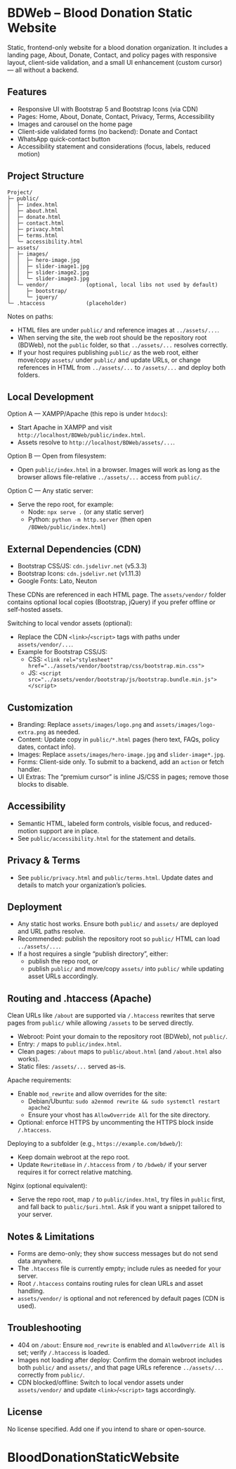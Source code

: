 # BDWeb – Blood Donation Static Website

Static, frontend-only website for a blood donation organization. It includes a landing page, About, Donate, Contact, and policy pages with responsive layout, client-side validation, and a small UI enhancement (custom cursor) — all without a backend.

## Features

- Responsive UI with Bootstrap 5 and Bootstrap Icons (via CDN)
- Pages: Home, About, Donate, Contact, Privacy, Terms, Accessibility
- Images and carousel on the home page
- Client-side validated forms (no backend): Donate and Contact
- WhatsApp quick-contact button
- Accessibility statement and considerations (focus, labels, reduced motion)

## Project Structure

```
Project/
├─ public/
│  ├─ index.html
│  ├─ about.html
│  ├─ donate.html
│  ├─ contact.html
│  ├─ privacy.html
│  ├─ terms.html
│  └─ accessibility.html
├─ assets/
│  ├─ images/
│  │  ├─ hero-image.jpg
│  │  ├─ slider-image1.jpg
│  │  ├─ slider-image2.jpg
│  │  └─ slider-image3.jpg
│  └─ vendor/            (optional, local libs not used by default)
│     ├─ bootstrap/
│     └─ jquery/
└─ .htaccess             (placeholder)
```

Notes on paths:
- HTML files are under `public/` and reference images at `../assets/...`.
- When serving the site, the web root should be the repository root (BDWeb), not the `public` folder, so that `../assets/...` resolves correctly.
- If your host requires publishing `public/` as the web root, either move/copy `assets/` under `public/` and update URLs, or change references in HTML from `../assets/...` to `/assets/...` and deploy both folders.

## Local Development

Option A — XAMPP/Apache (this repo is under `htdocs`):
- Start Apache in XAMPP and visit `http://localhost/BDWeb/public/index.html`.
- Assets resolve to `http://localhost/BDWeb/assets/...`.

Option B — Open from filesystem:
- Open `public/index.html` in a browser. Images will work as long as the browser allows file-relative `../assets/...` access from `public/`.

Option C — Any static server:
- Serve the repo root, for example:
  - Node: `npx serve .` (or any static server)
  - Python: `python -m http.server` (then open `/BDWeb/public/index.html`)

## External Dependencies (CDN)

- Bootstrap CSS/JS: `cdn.jsdelivr.net` (v5.3.3)
- Bootstrap Icons: `cdn.jsdelivr.net` (v1.11.3)
- Google Fonts: Lato, Neuton

These CDNs are referenced in each HTML page. The `assets/vendor/` folder contains optional local copies (Bootstrap, jQuery) if you prefer offline or self-hosted assets.

Switching to local vendor assets (optional):
- Replace the CDN `<link>`/`<script>` tags with paths under `assets/vendor/...`.
- Example for Bootstrap CSS/JS:
  - CSS: `<link rel="stylesheet" href="../assets/vendor/bootstrap/css/bootstrap.min.css">`
  - JS: `<script src="../assets/vendor/bootstrap/js/bootstrap.bundle.min.js"></script>`

## Customization

- Branding: Replace `assets/images/logo.png` and `assets/images/logo-extra.png` as needed.
- Content: Update copy in `public/*.html` pages (hero text, FAQs, policy dates, contact info).
- Images: Replace `assets/images/hero-image.jpg` and `slider-image*.jpg`.
- Forms: Client-side only. To submit to a backend, add an `action` or fetch handler.
- UI Extras: The “premium cursor” is inline JS/CSS in pages; remove those blocks to disable.

## Accessibility

- Semantic HTML, labeled form controls, visible focus, and reduced-motion support are in place.
- See `public/accessibility.html` for the statement and details.

## Privacy & Terms

- See `public/privacy.html` and `public/terms.html`. Update dates and details to match your organization’s policies.

## Deployment

- Any static host works. Ensure both `public/` and `assets/` are deployed and URL paths resolve.
- Recommended: publish the repository root so `public/` HTML can load `../assets/...`.
- If a host requires a single “publish directory”, either:
  - publish the repo root, or
  - publish `public/` and move/copy `assets/` into `public/` while updating asset URLs accordingly.

## Routing and .htaccess (Apache)

Clean URLs like `/about` are supported via `/.htaccess` rewrites that serve pages from `public/` while allowing `/assets` to be served directly.

- Webroot: Point your domain to the repository root (BDWeb), not `public/`.
- Entry: `/` maps to `public/index.html`.
- Clean pages: `/about` maps to `public/about.html` (and `/about.html` also works).
- Static files: `/assets/...` served as-is.

Apache requirements:
- Enable `mod_rewrite` and allow overrides for the site:
  - Debian/Ubuntu: `sudo a2enmod rewrite && sudo systemctl restart apache2`
  - Ensure your vhost has `AllowOverride All` for the site directory.
- Optional: enforce HTTPS by uncommenting the HTTPS block inside `/.htaccess`.

Deploying to a subfolder (e.g., `https://example.com/bdweb/`):
- Keep domain webroot at the repo root.
- Update `RewriteBase` in `/.htaccess` from `/` to `/bdweb/` if your server requires it for correct relative matching.

Nginx (optional equivalent):
- Serve the repo root, map `/` to `public/index.html`, try files in `public` first, and fall back to `public/$uri.html`. Ask if you want a snippet tailored to your server.

## Notes & Limitations

- Forms are demo-only; they show success messages but do not send data anywhere.
- The `.htaccess` file is currently empty; include rules as needed for your server.
 - Root `/.htaccess` contains routing rules for clean URLs and asset handling.
- `assets/vendor/` is optional and not referenced by default pages (CDN is used).

## Troubleshooting

- 404 on `/about`: Ensure `mod_rewrite` is enabled and `AllowOverride All` is set; verify `/.htaccess` is loaded.
- Images not loading after deploy: Confirm the domain webroot includes both `public/` and `assets/`, and that page URLs reference `../assets/...` correctly from `public/`.
- CDN blocked/offline: Switch to local vendor assets under `assets/vendor/` and update `<link>`/`<script>` tags accordingly.

## License

No license specified. Add one if you intend to share or open-source.
# BloodDonationStaticWebsite
